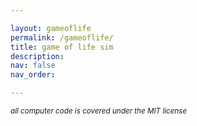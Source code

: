 ```yaml
---

layout: gameoflife
permalink: /gameoflife/
title: game of life sim
description: 
nav: false
nav_order: 

---
```


<small><i>all computer code is covered under the MIT license<br></i></small>
